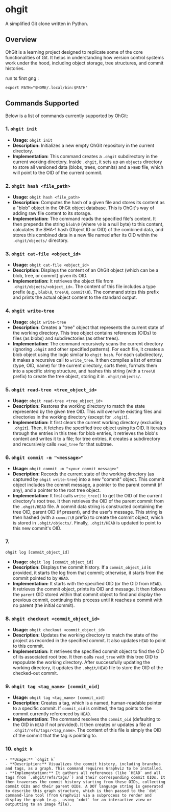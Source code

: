 # ohgit
A simplified Git clone written in Python.

## Overview

OhGit is a learning project designed to replicate some of the core functionalities of Git. It helps in understanding how version control systems work under the hood, including object storage, tree structures, and commit histories.

run ts first gng :
```
export PATH="$HOME/.local/bin:$PATH"
```

## Commands Supported

Below is a list of commands currently supported by OhGit:

### 1. `ohgit init`
   - **Usage:** `ohgit init`
   - **Description:** Initializes a new empty OhGit repository in the current directory.
   - **Implementation:** This command creates a `.ohgit` subdirectory in the current working directory. Inside `.ohgit`, it sets up an `objects` directory to store all versioned data (blobs, trees, commits) and a `HEAD` file, which will point to the OID of the current commit.

### 2. `ohgit hash <file_path>`
   - **Usage:** `ohgit hash <file_path>`
   - **Description:** Computes the hash of a given file and stores its content as a "blob" object in the OhGit object database. This is OhGit's way of adding raw file content to its storage.
   - **Implementation:** The command reads the specified file's content. It then prepends the string `blob\0` (where `\0` is a null byte) to this content, calculates the SHA-1 hash (Object ID or OID) of the combined data, and stores this combined data in a new file named after its OID within the `.ohgit/objects/` directory.

### 3. `ohgit cat-file <object_id>`
   - **Usage:** `ohgit cat-file <object_id>`
   - **Description:** Displays the content of an OhGit object (which can be a blob, tree, or commit) given its OID.
   - **Implementation:** It retrieves the object file from `.ohgit/objects/<object_id>`. The content of this file includes a type prefix (e.g., `blob\0`, `tree\0`, `commit\0`). The command strips this prefix and prints the actual object content to the standard output.

### 4. `ohgit write-tree`
   - **Usage:** `ohgit write-tree`
   - **Description:** Creates a "tree" object that represents the current state of the working directory. This tree object contains references (OIDs) to files (as blobs) and subdirectories (as other trees).
   - **Implementation:** The command recursively scans the current directory (ignoring `.ohgit` and other specified patterns). For each file, it creates a blob object using the logic similar to `ohgit hash`. For each subdirectory, it makes a recursive call to `write_tree`. It then compiles a list of entries (type, OID, name) for the current directory, sorts them, formats them into a specific string structure, and hashes this string (with a `tree\0` prefix) to create the tree object, storing it in `.ohgit/objects/`.

### 5. `ohgit read-tree <tree_object_id>`
   - **Usage:** `ohgit read-tree <tree_object_id>`
   - **Description:** Restores the working directory to match the state represented by the given tree OID. This will overwrite existing files and directories in the working directory (except for `.ohgit`).
   - **Implementation:** It first clears the current working directory (excluding `.ohgit`). Then, it fetches the specified tree object using its OID. It iterates through the entries in this tree: for blob entries, it retrieves the blob's content and writes it to a file; for tree entries, it creates a subdirectory and recursively calls `read_tree` for that subtree.

### 6. `ohgit commit -m "<message>"`
   - **Usage:** `ohgit commit -m "<your commit message>"`
   - **Description:** Records the current state of the working directory (as captured by `ohgit write-tree`) into a new "commit" object. This commit object includes the commit message, a pointer to the parent commit (if any), and a pointer to the root tree object.
   - **Implementation:** It first calls `write_tree()` to get the OID of the current directory's root tree. It then retrieves the OID of the parent commit from the `.ohgit/HEAD` file. A commit data string is constructed containing the tree OID, parent OID (if present), and the user's message. This string is then hashed (with a `commit\0` prefix) to create the commit object, which is stored in `.ohgit/objects/`. Finally, `.ohgit/HEAD` is updated to point to this new commit's OID.

### 7. 
```
ohgit log [commit_object_id]
```
   - **Usage:** `ohgit log [commit_object_id]`
   - **Description:** Displays the commit history. If a `commit_object_id` is provided, it starts the log from that commit; otherwise, it starts from the commit pointed to by `HEAD`.
   - **Implementation:** It starts with the specified OID (or the OID from `HEAD`). It retrieves the commit object, prints its OID and message. It then follows the `parent` OID stored within that commit object to find and display the previous commit, continuing this process until it reaches a commit with no parent (the initial commit).

### 8. `ohgit checkout <commit_object_id>`
   - **Usage:** `ohgit checkout <commit_object_id>`
   - **Description:** Updates the working directory to match the state of the project as recorded in the specified commit. It also updates `HEAD` to point to this commit.
   - **Implementation:** It retrieves the specified commit object to find the OID of its associated root tree. It then calls `read_tree` with this tree OID to repopulate the working directory. After successfully updating the working directory, it updates the `.ohgit/HEAD` file to store the OID of the checked-out commit.


### 9. `ohgit tag <tag_name> [commit_oid]`
   - **Usage:** `ohgit tag <tag_name> [commit_oid]`
   - **Description:** Creates a tag, which is a named, human-readable pointer to a specific commit. If `commit_oid` is omitted, the tag points to the commit currently referenced by `HEAD`.
   - **Implementation:** The command resolves the `commit_oid` (defaulting to the OID in `HEAD` if not provided). It then creates or updates a file at `.ohgit/refs/tags/<tag_name>`. The content of this file is simply the OID of the commit that the tag is pointing to.

### 10. `ohgit k`
    - **Usage:** `ohgit k`
    - **Description:** Visualizes the commit history, including branches and tags, as a graph. This command requires Graphviz to be installed.
    - **Implementation:** It gathers all references (like `HEAD` and all tags from `.ohgit/refs/tags/`) and their corresponding commit OIDs. It then traverses the commit history starting from these OIDs, collecting commit OIDs and their parent OIDs. A DOT language string is generated to describe this graph structure, which is then passed to the `dot` command-line tool (from Graphviz) via a subprocess to render and display the graph (e.g., using `xdot` for an interactive view or outputting to an image file).

